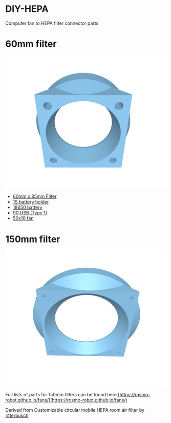 # DIY-HEPA
Computer fan to HEPA filter connector parts

# 60mm filter
![img](https://raw.githubusercontent.com/samuk/DIY-HEPA/main/pictures/60.png)

- [60mm x 85mm Filter](https://www.amazon.ca/PUREBURG-Replacement-Compatible-Enrichment-PEPERSFIL/dp/B09ZTPW2RG)
- [1S battery holder](https://www.aliexpress.com/item/1005005302630986.html)
- [18650 battery](https://s.click.aliexpress.com/e/_DdfBurF)
- [90 USB (Type 1)](https://s.click.aliexpress.com/e/_DF3bJop)
- [50x10 fan](https://s.click.aliexpress.com/e/_DcuT5D7)

# 150mm filter
![img](https://raw.githubusercontent.com/samuk/DIY-HEPA/main/pictures/150.png)

Full lists of parts for 150mm filters can be found here [https://rosmo-robot.github.io/fans/](https://rosmo-robot.github.io/fans/)

Derived from Customizable circular mobile HEPA room air filter by [ritterbusch](https://www.thingiverse.com/thing:4860712)
